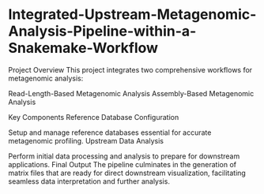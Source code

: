 # Integrated-Upstream-Metagenomic-Analysis-Pipeline-within-a-Snakemake-Workflow
Project Overview
This project integrates two comprehensive workflows for metagenomic analysis:

Read-Length-Based Metagenomic Analysis
Assembly-Based Metagenomic Analysis

Key Components
Reference Database Configuration

Setup and manage reference databases essential for accurate metagenomic profiling.
Upstream Data Analysis

Perform initial data processing and analysis to prepare for downstream applications.
Final Output
The pipeline culminates in the generation of matrix files that are ready for direct downstream visualization, facilitating seamless data interpretation and further analysis.
